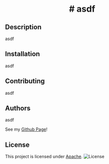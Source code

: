 
  <h1 align="center"># asdf</h1>
  

  ## Description
  asdf 

  ## Installation
  asdf 

  ## Contributing
  asdf 

  ## Authors
  asdf 

  See my [Github Page](adsf)! 

  ## License
  This project is licensed under [Apache](https://opensource.org/licenses/Apache-2.0). 
 ![License](https://img.shields.io/badge/License-Apache_2.0-blue.svg) 

